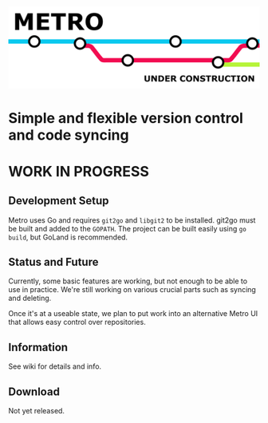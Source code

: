 ![Banner](banner.png)
# Simple and flexible version control and code syncing
# WORK IN PROGRESS

## Development Setup
Metro uses Go and requires `git2go` and `libgit2` to be installed.
git2go must be built and added to the `GOPATH`.
The project can be built easily using `go build`, but GoLand is recommended.

## Status and Future
Currently, some basic features are working, but not enough to be able to use in practice.
We're still working on various crucial parts such as syncing and deleting.

Once it's at a useable state, we plan to put work into an alternative Metro UI that allows easy control over repositories.

## Information
See wiki for details and info.

## Download
Not yet released.
